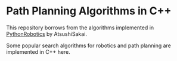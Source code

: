 # Path Planning Algorithms in C++

This repository borrows from the algorithms implemented in [PythonRobotics](https://github.com/AtsushiSakai/PythonRobotics) by AtsushiSakai.

Some popular search algorithms for robotics and path planning are implemented in C++ here.
